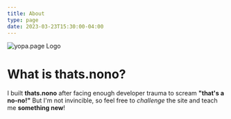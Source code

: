 ```yaml
---
title: About
type: page
date: 2023-03-23T15:30:00-04:00
---
```


![yopa.page Logo](images/hZL49G.png)

# What is thats.nono?

I built **thats.nono** after facing enough developer trauma to scream **"that's a no-no!"** But I'm not invincible, so feel free to _challenge_ the site and teach me **something new**!
